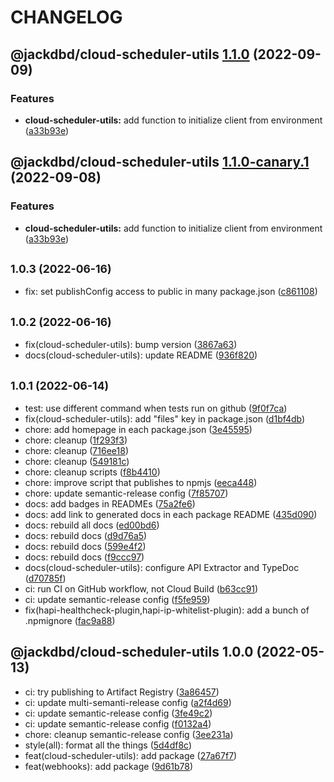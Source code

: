 # CHANGELOG

## @jackdbd/cloud-scheduler-utils [1.1.0](https://github.com/jackdbd/calderone/compare/@jackdbd/cloud-scheduler-utils@1.0.3...@jackdbd/cloud-scheduler-utils@1.1.0) (2022-09-09)


### Features

* **cloud-scheduler-utils:** add function to initialize client from environment ([a33b93e](https://github.com/jackdbd/calderone/commit/a33b93eeeaaffc0508458dedbfba2a64cebe1b81))

## @jackdbd/cloud-scheduler-utils [1.1.0-canary.1](https://github.com/jackdbd/calderone/compare/@jackdbd/cloud-scheduler-utils@1.0.3...@jackdbd/cloud-scheduler-utils@1.1.0-canary.1) (2022-09-08)


### Features

* **cloud-scheduler-utils:** add function to initialize client from environment ([a33b93e](https://github.com/jackdbd/calderone/commit/a33b93eeeaaffc0508458dedbfba2a64cebe1b81))

## <small>1.0.3 (2022-06-16)</small>

* fix: set publishConfig access to public in many package.json ([c861108](https://github.com/jackdbd/calderone/commit/c861108))

## <small>1.0.2 (2022-06-16)</small>

* fix(cloud-scheduler-utils): bump version ([3867a63](https://github.com/jackdbd/calderone/commit/3867a63))
* docs(cloud-scheduler-utils): update README ([936f820](https://github.com/jackdbd/calderone/commit/936f820))

## <small>1.0.1 (2022-06-14)</small>

* test: use different command when tests run on github ([9f0f7ca](https://github.com/jackdbd/calderone/commit/9f0f7ca))
* fix(cloud-scheduler-utils): add "files" key in package.json ([d1bf4db](https://github.com/jackdbd/calderone/commit/d1bf4db))
* chore: add homepage in each package.json ([3e45595](https://github.com/jackdbd/calderone/commit/3e45595))
* chore: cleanup ([1f293f3](https://github.com/jackdbd/calderone/commit/1f293f3))
* chore: cleanup ([716ee18](https://github.com/jackdbd/calderone/commit/716ee18))
* chore: cleanup ([549181c](https://github.com/jackdbd/calderone/commit/549181c))
* chore: cleanup scripts ([f8b4410](https://github.com/jackdbd/calderone/commit/f8b4410))
* chore: improve script that publishes to npmjs ([eeca448](https://github.com/jackdbd/calderone/commit/eeca448))
* chore: update semantic-release config ([7f85707](https://github.com/jackdbd/calderone/commit/7f85707))
* docs: add badges in READMEs ([75a2fe6](https://github.com/jackdbd/calderone/commit/75a2fe6))
* docs: add link to generated docs in each package README ([435d090](https://github.com/jackdbd/calderone/commit/435d090))
* docs: rebuild all docs ([ed00bd6](https://github.com/jackdbd/calderone/commit/ed00bd6))
* docs: rebuild docs ([d9d76a5](https://github.com/jackdbd/calderone/commit/d9d76a5))
* docs: rebuild docs ([599e4f2](https://github.com/jackdbd/calderone/commit/599e4f2))
* docs: rebuild docs ([f9ccc97](https://github.com/jackdbd/calderone/commit/f9ccc97))
* docs(cloud-scheduler-utils): configure API Extractor and TypeDoc ([d70785f](https://github.com/jackdbd/calderone/commit/d70785f))
* ci: run CI on GitHub workflow, not Cloud Build ([b63cc91](https://github.com/jackdbd/calderone/commit/b63cc91))
* ci: update semantic-release config ([f5fe959](https://github.com/jackdbd/calderone/commit/f5fe959))
* fix(hapi-healthcheck-plugin,hapi-ip-whitelist-plugin): add a bunch of .npmignore ([fac9a88](https://github.com/jackdbd/calderone/commit/fac9a88))

## @jackdbd/cloud-scheduler-utils 1.0.0 (2022-05-13)

* ci: try publishing to Artifact Registry ([3a86457](https://github.com/jackdbd/calderone/commit/3a86457))
* ci: update multi-semanti-release config ([a2f4d69](https://github.com/jackdbd/calderone/commit/a2f4d69))
* ci: update semantic-release config ([3fe49c2](https://github.com/jackdbd/calderone/commit/3fe49c2))
* ci: update semantic-release config ([f0132a4](https://github.com/jackdbd/calderone/commit/f0132a4))
* chore: cleanup semantic-release config ([3ee231a](https://github.com/jackdbd/calderone/commit/3ee231a))
* style(all): format all the things ([5d4df8c](https://github.com/jackdbd/calderone/commit/5d4df8c))
* feat(cloud-scheduler-utils): add package ([27a67f7](https://github.com/jackdbd/calderone/commit/27a67f7))
* feat(webhooks): add package ([9d61b78](https://github.com/jackdbd/calderone/commit/9d61b78))
